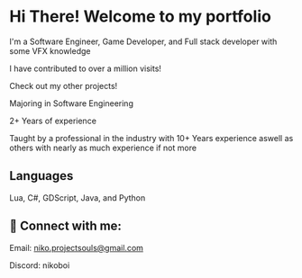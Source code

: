 # Hi There! Welcome to my portfolio

I'm a Software Engineer, Game Developer, and Full stack developer with some VFX knowledge

I have contributed to over a million visits!

Check out my other projects!

Majoring in Software Engineering

2+ Years of experience

Taught by a professional in the industry with 10+ Years experience aswell as others with nearly as much experience if not more

## Languages
Lua, C#, GDScript, Java, and Python


## 🤳 Connect with me:

Email: niko.projectsouls@gmail.com

Discord: nikoboi
